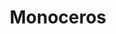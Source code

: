 ---
title: "Monoceros"
hashtag: monoceros
borders:
  - Canis Major
  - Canis Minor
  - Gemini
  - Hydra
  - Lepus
  - Orion
  - Puppis
layout: hashtag
subdivision-of:
  - northern celestial hemisphere
  - southern celestial hemisphere
tags:
  - Constellation
---